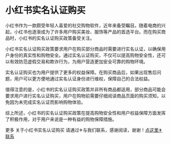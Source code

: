 # 小红书实名认证购买

小红书作为一款颇受年轻人喜爱的社交购物软件，近年来备受瞩目。随着电商的兴起，小红书也逐渐成为了许多用户购买美妆、服饰等产品的首选平台。而在购买商品时，小红书的实名认证购买政策备受关注。

小红书实名认证购买政策要求用户在购买部分商品时需要进行实名认证，以确保用户身份的真实性和购物安全。通过实名认证购买，不仅可以提高购物安全性，还可以有效防范虚假交易和欺诈行为，为用户营造更加安全可靠的购物环境。

实名认证购买也为用户提供了更多的权益保障。在购买商品后，如果出现售后问题，用户可以更方便地通过实名认证身份进行维权，保障自己的合法权益。

值得注意的是，小红书的实名认证购买政策并非所有商品都适用，部分商品可能会要求用户进行实名认证购买，用户在购物前需要仔细阅读商品页面的购买须知，以免因为未完成实名认证而影响购物体验。

综上所述，小红书的实名认证购买政策在提高购物安全性和用户权益保障方面发挥了积极作用，对于用户来说是一种有益的购物保障措施。

更多 关于小红书实名认证购买 请通过✈与我们联系，感谢阅读，谢谢！[点这里✈联系](https://abc.k02.cc)